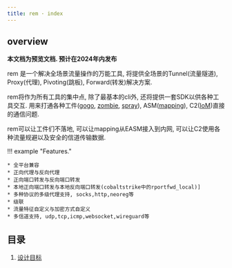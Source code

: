 ```yaml
---
title: rem · index
---
```


## overview 

**本文档为预览文档. 预计在2024年内发布**   

rem 是一个解决全场景流量操作的万能工具, 将提供全场景的Tunnel(流量隧道), Proxy(代理), Pivoting(跳板), Forward(转发)解决方案. 

rem将作为所有工具的集中点, 除了最基本的cli外, 还将提供一套SDK以供各种工具交互. 用来打通各种工件([gogo](/wiki/gogo/), [zombie](/wiki/zombie/), [spray](/wiki/spray)), ASM([mapping](/wiki/mapping)), C2([IoM](/wiki/IoM/))直接的通信问题. 

rem可以让工件们不落地, 可以让mapping从EASM接入到内网, 可以让C2使用各种流量规避以及安全的信道传输数据. 



!!! example "Features."

    * 全平台兼容
    * 正向代理与反向代理
    * 正向端口转发与反向端口转发
    * 本地正向端口转发与本地反向端口转发(cobaltstrike中的rportfwd_local)]
    * 多种协议的多级代理支持, socks,http,neoreg等
    * 级联
    * 流量特征自定义与加密方式自定义
    * 多信道支持, udp,tcp,icmp,websocket,wireguard等

## 目录

1. [设计目标](/wiki/rem/design.md)